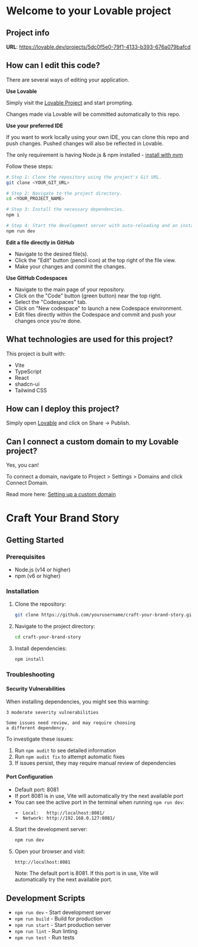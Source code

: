 # Welcome to your Lovable project

## Project info

**URL**: https://lovable.dev/projects/5dc0f5e0-79f1-4133-b393-676a079bafcd

## How can I edit this code?

There are several ways of editing your application.

**Use Lovable**

Simply visit the [Lovable Project](https://lovable.dev/projects/5dc0f5e0-79f1-4133-b393-676a079bafcd) and start prompting.

Changes made via Lovable will be committed automatically to this repo.

**Use your preferred IDE**

If you want to work locally using your own IDE, you can clone this repo and push changes. Pushed changes will also be reflected in Lovable.

The only requirement is having Node.js & npm installed - [install with nvm](https://github.com/nvm-sh/nvm#installing-and-updating)

Follow these steps:

```sh
# Step 1: Clone the repository using the project's Git URL.
git clone <YOUR_GIT_URL>

# Step 2: Navigate to the project directory.
cd <YOUR_PROJECT_NAME>

# Step 3: Install the necessary dependencies.
npm i

# Step 4: Start the development server with auto-reloading and an instant preview.
npm run dev
```

**Edit a file directly in GitHub**

- Navigate to the desired file(s).
- Click the "Edit" button (pencil icon) at the top right of the file view.
- Make your changes and commit the changes.

**Use GitHub Codespaces**

- Navigate to the main page of your repository.
- Click on the "Code" button (green button) near the top right.
- Select the "Codespaces" tab.
- Click on "New codespace" to launch a new Codespace environment.
- Edit files directly within the Codespace and commit and push your changes once you're done.

## What technologies are used for this project?

This project is built with:

- Vite
- TypeScript
- React
- shadcn-ui
- Tailwind CSS

## How can I deploy this project?

Simply open [Lovable](https://lovable.dev/projects/5dc0f5e0-79f1-4133-b393-676a079bafcd) and click on Share -> Publish.

## Can I connect a custom domain to my Lovable project?

Yes, you can!

To connect a domain, navigate to Project > Settings > Domains and click Connect Domain.

Read more here: [Setting up a custom domain](https://docs.lovable.dev/tips-tricks/custom-domain#step-by-step-guide)

# Craft Your Brand Story

## Getting Started

### Prerequisites

- Node.js (v14 or higher)
- npm (v6 or higher)

### Installation

1. Clone the repository:

   ```bash
   git clone https://github.com/yourusername/craft-your-brand-story.git
   ```

2. Navigate to the project directory:

   ```bash
   cd craft-your-brand-story
   ```

3. Install dependencies:

   ```bash
   npm install
   ```

### Troubleshooting

#### Security Vulnerabilities
When installing dependencies, you might see this warning:
```
3 moderate severity vulnerabilities

Some issues need review, and may require choosing
a different dependency.
```

To investigate these issues:
1. Run `npm audit` to see detailed information
2. Run `npm audit fix` to attempt automatic fixes
3. If issues persist, they may require manual review of dependencies

#### Port Configuration
- Default port: 8081
- If port 8081 is in use, Vite will automatically try the next available port
- You can see the active port in the terminal when running `npm run dev`:
  ```
  ➜  Local:   http://localhost:8081/
  ➜  Network: http://192.168.0.127:8081/
  ```

4. Start the development server:

   ```bash
   npm run dev
   ```

5. Open your browser and visit:

   ```
   http://localhost:8081
   ```

   Note: The default port is 8081. If this port is in use, Vite will automatically try the next available port.

## Development Scripts

- `npm run dev` - Start development server
- `npm run build` - Build for production
- `npm run start` - Start production server
- `npm run lint` - Run linting
- `npm run test` - Run tests